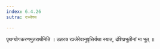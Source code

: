 ```yaml
---
index: 6.4.26
sutra: रञ्जेश्च

---
```

  पृथग्योगकरणमुतरार्थमिति । उतरत्र रञ्जेरेवानुवृत्तिर्यथा स्यात्, दंशिप्रभूतीनां मा भूत् ॥